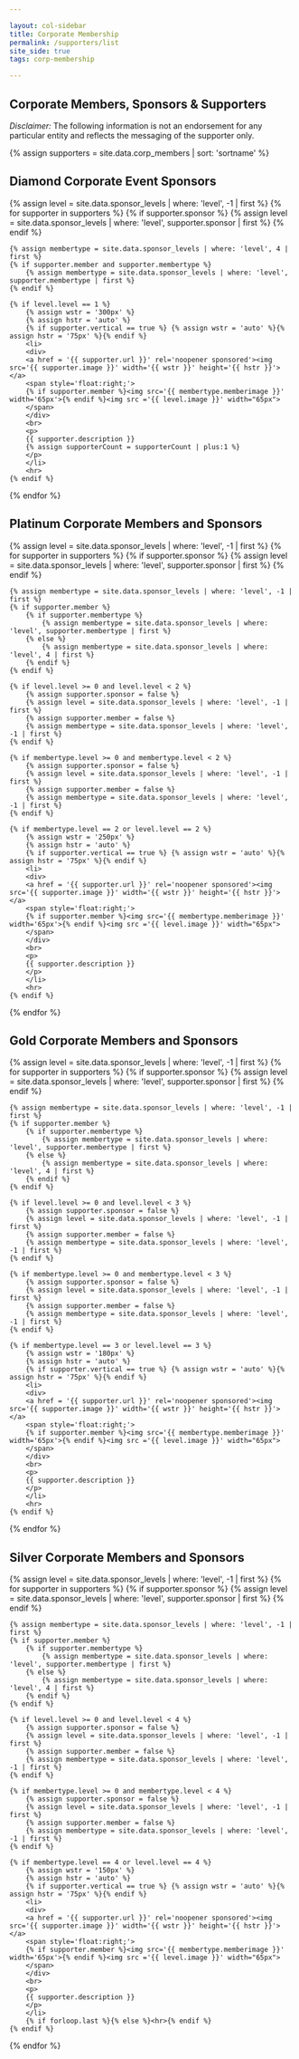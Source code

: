 ```yaml
---

layout: col-sidebar
title: Corporate Membership
permalink: /supporters/list
site_side: true
tags: corp-membership

---
```


## Corporate Members, Sponsors & Supporters

_Disclaimer:_ The following information is not an endorsement for any particular entity and reflects the messaging of the supporter only.


{% assign supporters = site.data.corp_members | sort: 'sortname' %}

<h2>Diamond Corporate Event Sponsors</h2>
<ul style='list-style-type:none;     padding-inline-start: 0px;'>

{% assign level = site.data.sponsor_levels | where: 'level', -1 | first %}
{% for supporter in supporters %}
    {% if supporter.sponsor %}
        {% assign level = site.data.sponsor_levels | where: 'level', supporter.sponsor | first %}
    {% endif %}

    {% assign membertype = site.data.sponsor_levels | where: 'level', 4 | first %}
    {% if supporter.member and supporter.membertype %}
        {% assign membertype = site.data.sponsor_levels | where: 'level', supporter.membertype | first %}
    {% endif %}

    {% if level.level == 1 %}
        {% assign wstr = '300px' %}
        {% assign hstr = 'auto' %}
        {% if supporter.vertical == true %} {% assign wstr = 'auto' %}{% assign hstr = '75px' %}{% endif %}
        <li>
        <div>
        <a href = '{{ supporter.url }}' rel='noopener sponsored'><img src='{{ supporter.image }}' width='{{ wstr }}' height='{{ hstr }}'></a>
        <span style='float:right;'> 
        {% if supporter.member %}<img src='{{ membertype.memberimage }}' width='65px'>{% endif %}<img src ='{{ level.image }}' width="65px"> 
        </span>
        </div>
        <br>
        <p>
        {{ supporter.description }}
        {% assign supporterCount = supporterCount | plus:1 %}
        </p>
        </li>
        <hr>
    {% endif %}
{% endfor %}

<h2>Platinum Corporate Members and Sponsors</h2>

<ul style='list-style-type:none;     padding-inline-start: 0px;'>
{% assign level = site.data.sponsor_levels | where: 'level', -1 | first %}
{% for supporter in supporters %}
    {% if supporter.sponsor %}
        {% assign level = site.data.sponsor_levels | where: 'level', supporter.sponsor | first %}
    {% endif %}

    {% assign membertype = site.data.sponsor_levels | where: 'level', -1 | first %}
    {% if supporter.member %}
        {% if supporter.membertype %}
            {% assign membertype = site.data.sponsor_levels | where: 'level', supporter.membertype | first %}
        {% else %}
            {% assign membertype = site.data.sponsor_levels | where: 'level', 4 | first %}
        {% endif %}
    {% endif %}

    {% if level.level >= 0 and level.level < 2 %}
        {% assign supporter.sponsor = false %}
        {% assign level = site.data.sponsor_levels | where: 'level', -1 | first %}
        {% assign supporter.member = false %}
        {% assign membertype = site.data.sponsor_levels | where: 'level', -1 | first %}
    {% endif %}

    {% if membertype.level >= 0 and membertype.level < 2 %}
        {% assign supporter.sponsor = false %}
        {% assign level = site.data.sponsor_levels | where: 'level', -1 | first %}
        {% assign supporter.member = false %}
        {% assign membertype = site.data.sponsor_levels | where: 'level', -1 | first %}
    {% endif %}

    {% if membertype.level == 2 or level.level == 2 %}
        {% assign wstr = '250px' %}
        {% assign hstr = 'auto' %}
        {% if supporter.vertical == true %} {% assign wstr = 'auto' %}{% assign hstr = '75px' %}{% endif %}
        <li>
        <div>
        <a href = '{{ supporter.url }}' rel='noopener sponsored'><img src='{{ supporter.image }}' width='{{ wstr }}' height='{{ hstr }}'></a>
        <span style='float:right;'> 
        {% if supporter.member %}<img src='{{ membertype.memberimage }}' width='65px'>{% endif %}<img src ='{{ level.image }}' width="65px"> 
        </span>
        </div>
        <br>
        <p>
        {{ supporter.description }}
        </p>
        </li>
        <hr>
    {% endif %}
{% endfor %}

<h2>Gold Corporate Members and Sponsors</h2>

<ul style='list-style-type:none;     padding-inline-start: 0px;'>
{% assign level = site.data.sponsor_levels | where: 'level', -1 | first %}
{% for supporter in supporters %}
    {% if supporter.sponsor %}
        {% assign level = site.data.sponsor_levels | where: 'level', supporter.sponsor | first %}
    {% endif %}

    {% assign membertype = site.data.sponsor_levels | where: 'level', -1 | first %}
    {% if supporter.member %}
        {% if supporter.membertype %}
            {% assign membertype = site.data.sponsor_levels | where: 'level', supporter.membertype | first %}
        {% else %}
            {% assign membertype = site.data.sponsor_levels | where: 'level', 4 | first %}
        {% endif %}
    {% endif %}

    {% if level.level >= 0 and level.level < 3 %}
        {% assign supporter.sponsor = false %}
        {% assign level = site.data.sponsor_levels | where: 'level', -1 | first %}
        {% assign supporter.member = false %}
        {% assign membertype = site.data.sponsor_levels | where: 'level', -1 | first %}
    {% endif %}

    {% if membertype.level >= 0 and membertype.level < 3 %}
        {% assign supporter.sponsor = false %}
        {% assign level = site.data.sponsor_levels | where: 'level', -1 | first %}
        {% assign supporter.member = false %}
        {% assign membertype = site.data.sponsor_levels | where: 'level', -1 | first %}
    {% endif %}

    {% if membertype.level == 3 or level.level == 3 %}
        {% assign wstr = '180px' %}
        {% assign hstr = 'auto' %}
        {% if supporter.vertical == true %} {% assign wstr = 'auto' %}{% assign hstr = '75px' %}{% endif %}
        <li>
        <div>
        <a href = '{{ supporter.url }}' rel='noopener sponsored'><img src='{{ supporter.image }}' width='{{ wstr }}' height='{{ hstr }}'></a>
        <span style='float:right;'> 
        {% if supporter.member %}<img src='{{ membertype.memberimage }}' width='65px'>{% endif %}<img src ='{{ level.image }}' width="65px"> 
        </span>
        </div>
        <br>
        <p>
        {{ supporter.description }}
        </p>
        </li>
        <hr>
    {% endif %}
{% endfor %}

<h2>Silver Corporate Members and Sponsors</h2>

<ul style='list-style-type:none;     padding-inline-start: 0px;'>
{% assign level = site.data.sponsor_levels | where: 'level', -1 | first %}
{% for supporter in supporters %}
    {% if supporter.sponsor %}
        {% assign level = site.data.sponsor_levels | where: 'level', supporter.sponsor | first %}
    {% endif %}

    {% assign membertype = site.data.sponsor_levels | where: 'level', -1 | first %}
    {% if supporter.member %}
        {% if supporter.membertype %}
            {% assign membertype = site.data.sponsor_levels | where: 'level', supporter.membertype | first %}
        {% else %}
            {% assign membertype = site.data.sponsor_levels | where: 'level', 4 | first %}
        {% endif %}
    {% endif %}

    {% if level.level >= 0 and level.level < 4 %}
        {% assign supporter.sponsor = false %}
        {% assign level = site.data.sponsor_levels | where: 'level', -1 | first %}
        {% assign supporter.member = false %}
        {% assign membertype = site.data.sponsor_levels | where: 'level', -1 | first %}
    {% endif %}

    {% if membertype.level >= 0 and membertype.level < 4 %}
        {% assign supporter.sponsor = false %}
        {% assign level = site.data.sponsor_levels | where: 'level', -1 | first %}
        {% assign supporter.member = false %}
        {% assign membertype = site.data.sponsor_levels | where: 'level', -1 | first %}
    {% endif %}

    {% if membertype.level == 4 or level.level == 4 %}
        {% assign wstr = '150px' %}
        {% assign hstr = 'auto' %}
        {% if supporter.vertical == true %} {% assign wstr = 'auto' %}{% assign hstr = '75px' %}{% endif %}
        <li>
        <div>
        <a href = '{{ supporter.url }}' rel='noopener sponsored'><img src='{{ supporter.image }}' width='{{ wstr }}' height='{{ hstr }}'></a>
        <span style='float:right;'> 
        {% if supporter.member %}<img src='{{ membertype.memberimage }}' width='65px'>{% endif %}<img src ='{{ level.image }}' width="65px"> 
        </span>
        </div>
        <br>
        <p>
        {{ supporter.description }}
        </p>
        </li>
        {% if forloop.last %}{% else %}<hr>{% endif %}
    {% endif %}
{% endfor %}

</ul>
